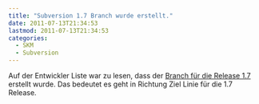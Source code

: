 ```yaml
---
title: "Subversion 1.7 Branch wurde erstellt."
date: 2011-07-13T21:34:53
lastmod: 2011-07-13T21:34:53
categories:
  - SKM
  - Subversion
---
```

Auf der Entwickler Liste war zu lesen, dass der <a href="http://old.nabble.com/1.7.x-branch-has-been-created-ts32053470.html">Branch für die Release 1.7</a> erstellt wurde. Das bedeutet es geht in Richtung Ziel Linie für die 1.7 Release.
